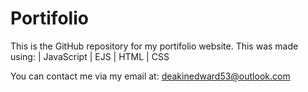 # Portifolio

This is the GitHub repository for my portifolio website.
This was made using:
| JavaScript
| EJS
| HTML
| CSS

You can contact me via my email at:
deakinedward53@outlook.com